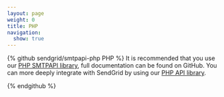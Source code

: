 ```yaml
---
layout: page
weight: 0
title: PHP
navigation:
  show: true
---
```

{% github sendgrid/smtpapi-php PHP %} It is recommended that you use our <a href="https://github.com/sendgrid/smtpapi-php">PHP SMTPAPI library</a>, full documentation can be found on GitHub. You can more deeply integrate with SendGrid by using our <a href="https://github.com/sendgrid/sendgrid-php">PHP API library</a>.
</p>
{% endgithub %}
